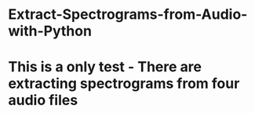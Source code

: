 # Extract-Spectrograms-from-Audio-with-Python
# This is a only test - There are extracting spectrograms from four audio files